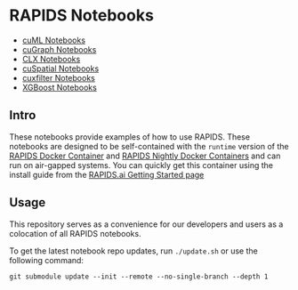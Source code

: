 # RAPIDS Notebooks

- [cuML Notebooks](https://github.com/rapidsai/cuml/tree/branch-21.12/notebooks)
- [cuGraph Notebooks](https://github.com/rapidsai/cugraph/tree/branch-21.12/notebooks)
- [CLX Notebooks](https://github.com/rapidsai/clx/tree/branch-21.12/notebooks)
- [cuSpatial Notebooks](https://github.com/rapidsai/cuspatial/tree/branch-21.12/notebooks)
- [cuxfilter Notebooks](https://github.com/rapidsai/cuxfilter/tree/branch-21.12/notebooks)
- [XGBoost Notebooks](https://github.com/rapidsai/xgboost-conda/tree/branch-21.12/notebooks)

## Intro

These notebooks provide examples of how to use RAPIDS.  These notebooks are designed to be self-contained with the `runtime` version of the [RAPIDS Docker Container](https://hub.docker.com/r/rapidsai/rapidsai/) and [RAPIDS Nightly Docker Containers](https://hub.docker.com/r/rapidsai/rapidsai-nightly) and can run on air-gapped systems.  You can quickly get this container using the install guide from the [RAPIDS.ai Getting Started page](https://rapids.ai/start.html#get-rapids)

## Usage

This repository serves as a convenience for our developers and users as a colocation of all RAPIDS notebooks.

To get the latest notebook repo updates, run `./update.sh` or use the following command:

`git submodule update --init --remote --no-single-branch --depth 1`
